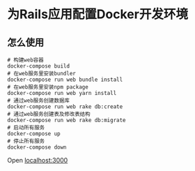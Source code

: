 # 为Rails应用配置Docker开发环境

## 怎么使用

```
# 构建web容器
docker-compose build
# 在web服务里安装bundler
docker-compose run web bundle install
# 在web服务里安装npm package
docker-compose run web yarn install
# 通过web服务创建数据库
docker-compose run web rake db:create
# 通过web服务创建表及修改表结构
docker-compose run web rake db:migrate
# 启动所有服务
docker-compose up
# 停止所有服务
docker-compose down
```
Open [localhost:3000](http://localhost:3000)
